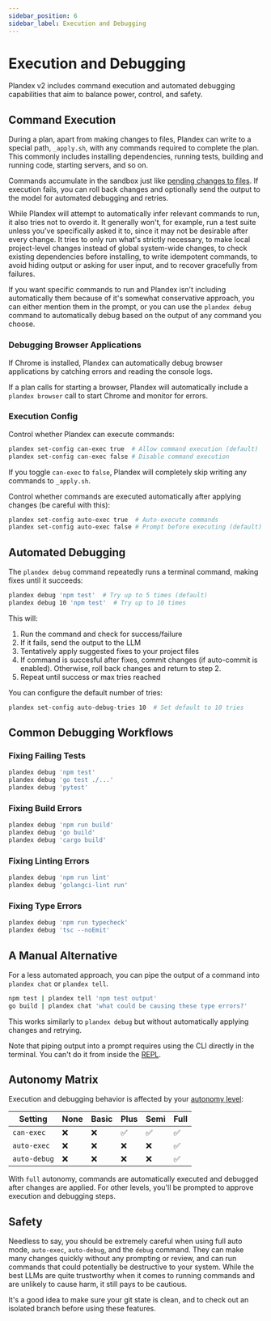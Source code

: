 ```yaml
---
sidebar_position: 6
sidebar_label: Execution and Debugging
---
```


# Execution and Debugging

Plandex v2 includes command execution and automated debugging capabilities that aim to balance power, control, and safety.

## Command Execution

During a plan, apart from making changes to files, Plandex can write to a special path, `_apply.sh`, with any commands required to complete the plan. This commonly includes installing dependencies, running tests, building and running code, starting servers, and so on.

Commands accumulate in the sandbox just like [pending changes to files](./reviewing-changes.md). If execution fails, you can roll back changes and optionally send the output to the model for automated debugging and retries.

While Plandex will attempt to automatically infer relevant commands to run, it also tries not to overdo it. It generally won't, for example, run a test suite unless you've specifically asked it to, since it may not be desirable after every change. It tries to only run what's strictly necessary, to make local project-level changes instead of global system-wide changes, to check existing dependencies before installing, to write idempotent commands, to avoid hiding output or asking for user input, and to recover gracefully from failures.

If you want specific commands to run and Plandex isn't including automatically them because of it's somewhat conservative approach, you can either mention them in the prompt, or you can use the `plandex debug` command to automatically debug based on the output of any command you choose.

### Debugging Browser Applications

If Chrome is installed, Plandex can automatically debug browser applications by catching errors and reading the console logs.

If a plan calls for starting a browser, Plandex will automatically include a `plandex browser` call to start Chrome and monitor for errors.
   
### Execution Config

Control whether Plandex can execute commands:

```bash
plandex set-config can-exec true  # Allow command execution (default)
plandex set-config can-exec false # Disable command execution
```

If you toggle `can-exec` to `false`, Plandex will completely skip writing any commands to `_apply.sh`.

Control whether commands are executed automatically after applying changes (be careful with this):

```bash
plandex set-config auto-exec true  # Auto-execute commands
plandex set-config auto-exec false # Prompt before executing (default)
```

## Automated Debugging

The `plandex debug` command repeatedly runs a terminal command, making fixes until it succeeds:

```bash
plandex debug 'npm test'  # Try up to 5 times (default)
plandex debug 10 'npm test'  # Try up to 10 times
```

This will:

1. Run the command and check for success/failure
2. If it fails, send the output to the LLM
3. Tentatively apply suggested fixes to your project files
4. If command is succesful after fixes, commit changes (if auto-commit is enabled). Otherwise, roll back changes and return to step 2.
5. Repeat until success or max tries reached

You can configure the default number of tries:

```bash
plandex set-config auto-debug-tries 10  # Set default to 10 tries
```

## Common Debugging Workflows

### Fixing Failing Tests

```bash
plandex debug 'npm test'
plandex debug 'go test ./...'
plandex debug 'pytest'
```

### Fixing Build Errors

```bash
plandex debug 'npm run build'
plandex debug 'go build'
plandex debug 'cargo build'
```

### Fixing Linting Errors

```bash
plandex debug 'npm run lint'
plandex debug 'golangci-lint run'
```

### Fixing Type Errors

```bash
plandex debug 'npm run typecheck'
plandex debug 'tsc --noEmit'
```

## A Manual Alternative

For a less automated approach, you can pipe the output of a command into `plandex chat` or `plandex tell`.

```bash
npm test | plandex tell 'npm test output'
go build | plandex chat 'what could be causing these type errors?'
```

This works similarly to `plandex debug` but without automatically applying changes and retrying.

Note that piping output into a prompt requires using the CLI directly in the terminal. You can't do it from inside the [REPL](../repl.md).

## Autonomy Matrix

Execution and debugging behavior is affected by your [autonomy level](./autonomy.md):

| Setting      | None | Basic | Plus | Semi | Full |
| ------------ | ---- | ----- | ---- | ---- | ---- |
| `can-exec`   | ❌   | ❌    | ✅   | ✅   | ✅   |
| `auto-exec`  | ❌   | ❌    | ❌   | ❌   | ✅   |
| `auto-debug` | ❌   | ❌    | ❌   | ❌   | ✅   |


With `full` autonomy, commands are automatically executed and debugged after changes are applied. For other levels, you'll be prompted to approve execution and debugging steps.

## Safety

Needless to say, you should be extremely careful when using full auto mode, `auto-exec`, `auto-debug`, and the `debug` command. They can make many changes quickly without any prompting or review, and can run commands that could potentially be destructive to your system. While the best LLMs are quite trustworthy when it comes to running commands and are unlikely to cause harm, it still pays to be cautious.

It's a good idea to make sure your git state is clean, and to check out an isolated branch before using these features.
